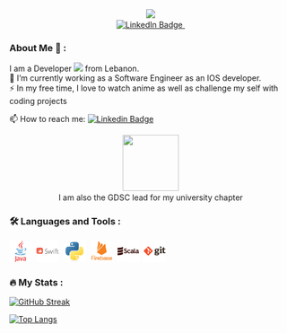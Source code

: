 <div id="header" align="center">
  <img src="https://i.pinimg.com/originals/57/7b/a8/577ba87c3880992a79e0e4ddf107226c.gif" width = "300"/>
</div>

<div id="badges" align = "center">
  <a href="https://www.linkedin.com/in/ramiismail39/">
    <img src="https://img.shields.io/badge/LinkedIn-blue?style=for-the-badge&logo=linkedin&logoColor=white" alt="LinkedIn Badge"/>
  </a>
  <img src="https://komarev.com/ghpvc/?username=Rami-ismail&style=flat-square&color=blue" alt="" height= "28"/>
</div>

### About Me 👋 :

<div>
I am a Developer <img src="https://media.giphy.com/media/WUlplcMpOCEmTGBtBW/giphy.gif" width="30"> from Lebanon.
  </div>
  <div>
🔭 I’m currently working as a Software Engineer as an IOS developer.
 </div>
⚡ In my free time, I love to watch anime as well as challenge my self with coding projects
  
📫 How to reach me: [![Linkedin Badge](https://img.shields.io/badge/-Ramiismail-blue?style=flat&logo=Linkedin&logoColor=white)](https://www.linkedin.com/in/ramiismail39/)  
<div align="center">
<img src='https://yt3.ggpht.com/ljpMPa4UuzF-SAFmfosyHiaaalAzOBcJSnyh2LZX4ZFQsE_8WltzJMn8oREssik5yauaQzrubw=s900-c-k-c0x00ffffff-no-rj' width="100" height="100"> 
</div>
<div align="center">
I am also the GDSC lead for my university chapter 
</div>

 ### :hammer_and_wrench: Languages and Tools :
 <div>
  <img src="https://github.com/devicons/devicon/blob/master/icons/java/java-original-wordmark.svg" title="Java" alt="Java" width="40" height="40"/>&nbsp;
  <img src="https://github.com/devicons/devicon/blob/master/icons/swift/swift-original-wordmark.svg" title="Swift" alt="Swift" width="40" height="40"/>&nbsp;
  <img src="https://github.com/devicons/devicon/blob/master/icons/python/python-original.svg" title="Python" alt="Python" width="40" height="40"/>&nbsp;
  <img src="https://github.com/devicons/devicon/blob/master/icons/firebase/firebase-plain-wordmark.svg" title="Firebase" alt="Firebase" width="40" height="40"/>&nbsp;
  <img src="https://github.com/devicons/devicon/blob/master/icons/scala/scala-plain-wordmark.svg" title="Scala" alt="Scala" width="40" height="40"/>&nbsp;
  <img src="https://github.com/devicons/devicon/blob/master/icons/git/git-original-wordmark.svg" title="Git" alt="Git" width="40" height="40"/>
</div>

### :fire: My Stats :
[![GitHub Streak](https://github-readme-streak-stats.herokuapp.com?user=rami-ismail&theme=neon-dark&hide_border=true&date_format=M%20j%5B%2C%20Y%5D)](https://git.io/streak-stats)

[![Top Langs](https://github-readme-stats.vercel.app/api/top-langs/?username=rami-ismail&layout=compact&theme=vision-friendly-dark)](https://github.com/anuraghazra/github-readme-stats)
